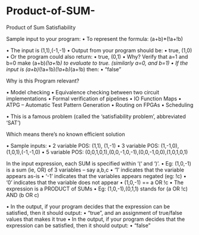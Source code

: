 # Product-of-SUM-
Product of Sum Satisfiability


 Sample input to your program: 
 • To represent the formula: (a+b)*(!a+!b) 
 
 • The input is (1,1),(-1,-1) 
 • Output from your program should be: • true, (1,0) • Or the program could also return: • true, (0,1) • 
 Why? Verify that a=1 and b=0 make (a+b)*(!a+!b) to evaluate to true. (similarly a=0, and b=1) •
 If the input is (a+b)*(!a+!b)*(!a+b)*(a+!b) then: • “false” 
 
 
 Why is this Program relevant? 

• Model checking 
• Equivalence checking between two circuit implementations 
• Formal verification of pipelines
• IO Function Maps 
• ATPG – Automatic Test Pattern Generation 
• Routing on FPGAs 
• Scheduling 

• This is a famous  problem (called the ‘satisfiability problem’, abbreviated ‘SAT’) 
 
 Which means there’s no known efficient solution 
 
• Sample inputs: 
• 2 variable POS: (1,1), (1,-1)
• 3 variable POS: (1,-1,0),(1,0,1),(-1,-1,0)
• 5 variable POS: (0,0,1,0,1),(0,0,-1,0,-1),(0,0,-1,0,0),(1,0,1,0,1) 


 In the input expression, each SUM is specified within ‘(‘ and ‘)’. • Eg: (1,0,-1) is a sum (ie, OR) of 3 variables – say a,b,c • ‘1’ indicates that the variable appears as-is • ‘-1’ indicates that the variables appears negated (eg: !c) • ‘0’ indicates that the variable does not appear • (1,0,-1) == a OR !c • The expression is a PRODUCT of SUMs • Eg: (1,0,-1),(0,1,1) stands for (a OR !c) AND (b OR c) 
 
• In the output, if your program decides that the expression can be satisfied, then it should output: • “true”, and an assignment of true/false values that makes it true • In the output, if your program decides that the expression can be satisfied, then it should output: • “false” 
